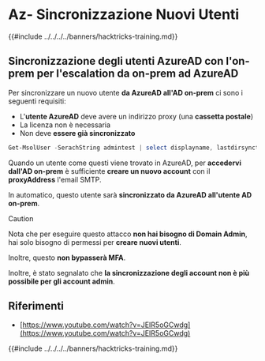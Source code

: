 # Az- Sincronizzazione Nuovi Utenti

{{#include ../../../../banners/hacktricks-training.md}}

## Sincronizzazione degli utenti AzureAD con l'on-prem per l'escalation da on-prem ad AzureAD

Per sincronizzare un nuovo utente **da AzureAD all'AD on-prem** ci sono i seguenti requisiti:

- L'**utente AzureAD** deve avere un indirizzo proxy (una **cassetta postale**)
- La licenza non è necessaria
- Non deve **essere già sincronizzato**
```powershell
Get-MsolUser -SerachString admintest | select displayname, lastdirsynctime, proxyaddresses, lastpasswordchangetimestamp | fl
```
Quando un utente come questi viene trovato in AzureAD, per **accedervi dall'AD on-prem** è sufficiente **creare un nuovo account** con il **proxyAddress** l'email SMTP.

In automatico, questo utente sarà **sincronizzato da AzureAD all'utente AD on-prem**.

> [!CAUTION]
> Nota che per eseguire questo attacco **non hai bisogno di Domain Admin**, hai solo bisogno di permessi per **creare nuovi utenti**.
>
> Inoltre, questo **non bypasserà MFA**.
>
> Inoltre, è stato segnalato che **la sincronizzazione degli account non è più possibile per gli account admin**.

## Riferimenti

- [https://www.youtube.com/watch?v=JEIR5oGCwdg](https://www.youtube.com/watch?v=JEIR5oGCwdg)

{{#include ../../../../banners/hacktricks-training.md}}

